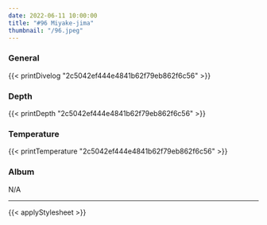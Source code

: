 ```yaml
---
date: 2022-06-11 10:00:00
title: "#96 Miyake-jima"
thumbnail: "/96.jpeg"
---
```


### General

{{< printDivelog "2c5042ef444e4841b62f79eb862f6c56" >}}

### Depth

{{< printDepth "2c5042ef444e4841b62f79eb862f6c56" >}}

### Temperature

{{< printTemperature "2c5042ef444e4841b62f79eb862f6c56" >}}

### Album

N/A

---

{{< applyStylesheet >}}
